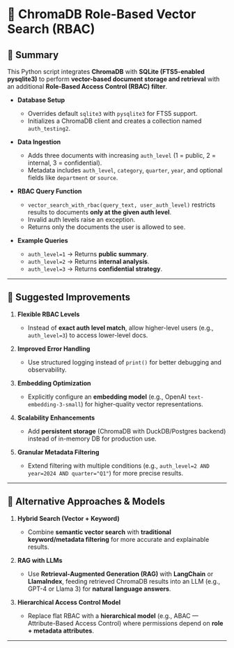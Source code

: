 
# 📌 ChromaDB Role-Based Vector Search (RBAC)  

## 📝 Summary  
This Python script integrates **ChromaDB** with **SQLite (FTS5-enabled pysqlite3)** to perform **vector-based document storage and retrieval** with an additional **Role-Based Access Control (RBAC) filter**.  

- **Database Setup**  
  - Overrides default `sqlite3` with `pysqlite3` for FTS5 support.  
  - Initializes a ChromaDB client and creates a collection named `auth_testing2`.  

- **Data Ingestion**  
  - Adds three documents with increasing `auth_level` (1 = public, 2 = internal, 3 = confidential).  
  - Metadata includes `auth_level`, `category`, `quarter`, `year`, and optional fields like `department` or `source`.  

- **RBAC Query Function**  
  - `vector_search_with_rbac(query_text, user_auth_level)` restricts results to documents **only at the given auth level**.  
  - Invalid auth levels raise an exception.  
  - Returns only the documents the user is allowed to see.  

- **Example Queries**  
  - `auth_level=1` → Returns **public summary**.  
  - `auth_level=2` → Returns **internal analysis**.  
  - `auth_level=3` → Returns **confidential strategy**.  

---

## 🚀 Suggested Improvements  

1. **Flexible RBAC Levels**  
   - Instead of **exact auth level match**, allow higher-level users (e.g., `auth_level=3`) to access lower-level docs.  

2. **Improved Error Handling**  
   - Use structured logging instead of `print()` for better debugging and observability.  

3. **Embedding Optimization**  
   - Explicitly configure an **embedding model** (e.g., OpenAI `text-embedding-3-small`) for higher-quality vector representations.  

4. **Scalability Enhancements**  
   - Add **persistent storage** (ChromaDB with DuckDB/Postgres backend) instead of in-memory DB for production use.  

5. **Granular Metadata Filtering**  
   - Extend filtering with multiple conditions (e.g., `auth_level=2 AND year=2024 AND quarter="Q1"`) for more precise results.  

---

## 🔮 Alternative Approaches & Models  

1. **Hybrid Search (Vector + Keyword)**  
   - Combine **semantic vector search** with **traditional keyword/metadata filtering** for more accurate and explainable results.  

2. **RAG with LLMs**  
   - Use **Retrieval-Augmented Generation (RAG)** with **LangChain** or **LlamaIndex**, feeding retrieved ChromaDB results into an LLM (e.g., GPT-4 or Llama 3) for **natural language answers**.  

3. **Hierarchical Access Control Model**  
   - Replace flat RBAC with a **hierarchical model** (e.g., ABAC — Attribute-Based Access Control) where permissions depend on **role + metadata attributes**.  

---
